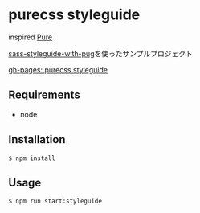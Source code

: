 # purecss styleguide

inspired [Pure](http://purecss.io/)

[sass-styleguide-with-pug](https://www.npmjs.com/package/sass-styleguide-with-pug)を使ったサンプルプロジェクト

[gh-pages: purecss styleguide](https://aokiken.github.io/purecss_styleguide/)

## Requirements
* node

## Installation

`$ npm install`

## Usage

`$ npm run start:styleguide`
